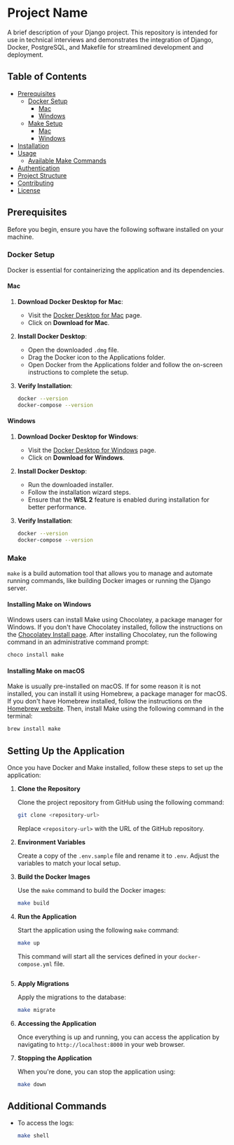 # Project Name

A brief description of your Django project. This repository is intended for use in technical interviews and demonstrates the integration of Django, Docker, PostgreSQL, and Makefile for streamlined development and deployment.

## Table of Contents

- [Prerequisites](#prerequisites)
  - [Docker Setup](#docker-setup)
    - [Mac](#mac)
    - [Windows](#windows)
  - [Make Setup](#make-setup)
    - [Mac](#mac-1)
    - [Windows](#windows-1)
- [Installation](#installation)
- [Usage](#usage)
  - [Available Make Commands](#available-make-commands)
- [Authentication](#authentication)
- [Project Structure](#project-structure)
- [Contributing](#contributing)
- [License](#license)

## Prerequisites

Before you begin, ensure you have the following software installed on your machine.

### Docker Setup

Docker is essential for containerizing the application and its dependencies.

#### Mac

1. **Download Docker Desktop for Mac**:
   - Visit the [Docker Desktop for Mac](https://www.docker.com/products/docker-desktop) page.
   - Click on **Download for Mac**.

2. **Install Docker Desktop**:
   - Open the downloaded `.dmg` file.
   - Drag the Docker icon to the Applications folder.
   - Open Docker from the Applications folder and follow the on-screen instructions to complete the setup.

3. **Verify Installation**:
   ```bash
   docker --version
   docker-compose --version

#### Windows

1. **Download Docker Desktop for Windows**:
   - Visit the [Docker Desktop for Windows](https://www.docker.com/products/docker-desktop) page.
   - Click on **Download for Windows**.

2. **Install Docker Desktop**:
   - Run the downloaded installer.
   - Follow the installation wizard steps.
   - Ensure that the **WSL 2** feature is enabled during installation for better performance.

3. **Verify Installation**:
   ```bash
   docker --version
   docker-compose --version

### Make

`make` is a build automation tool that allows you to manage and automate running commands, like building Docker images or running the Django server.

#### Installing Make on Windows

Windows users can install Make using Chocolatey, a package manager for Windows. If you don't have Chocolatey installed, follow the instructions on the [Chocolatey Install page](https://chocolatey.org/install). After installing Chocolatey, run the following command in an administrative command prompt:

```bash
choco install make
```

#### Installing Make on macOS

Make is usually pre-installed on macOS. If for some reason it is not installed, you can install it using Homebrew, a package manager for macOS. If you don't have Homebrew installed, follow the instructions on the [Homebrew website](https://brew.sh). Then, install Make using the following command in the terminal:

```bash
brew install make
```

## Setting Up the Application

Once you have Docker and Make installed, follow these steps to set up the application:

1. **Clone the Repository**

   Clone the project repository from GitHub using the following command:

   ```bash
   git clone <repository-url>
   ```

   Replace `<repository-url>` with the URL of the GitHub repository.

2. **Environment Variables**

   Create a copy of the `.env.sample` file and rename it to `.env`. Adjust the variables to match your local setup.

3. **Build the Docker Images**

   Use the `make` command to build the Docker images:

   ```bash
   make build
   ```

4. **Run the Application**

   Start the application using the following `make` command:

   ```bash
   make up
   ```

   This command will start all the services defined in your `docker-compose.yml` file.

   ```
5. **Apply Migrations**

   Apply the migrations to the database:

   ```bash
   make migrate

6. **Accessing the Application**

   Once everything is up and running, you can access the application by navigating to `http://localhost:8000` in your web browser.

7. **Stopping the Application**

   When you're done, you can stop the application using:

   ```bash
   make down
   ```

## Additional Commands

- To access the logs:

  ```bash
  make shell
  ```